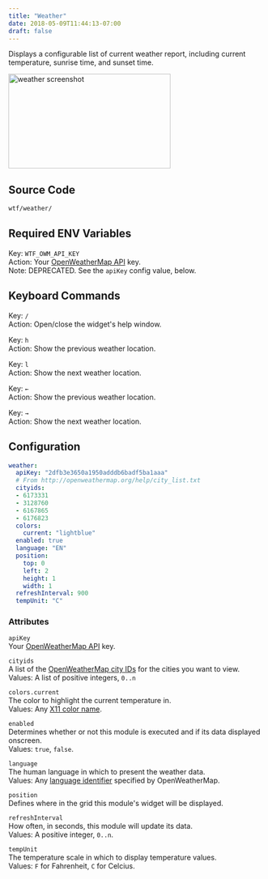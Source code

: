 ```yaml
---
title: "Weather"
date: 2018-05-09T11:44:13-07:00
draft: false
---
```


Displays a configurable list of current weather report, including
current temperature, sunrise time, and sunset time.

<img src="/imgs/modules/weather.png" width="320" height="187" alt="weather screenshot" />

## Source Code

```bash
wtf/weather/
```

## Required ENV Variables



<span class="caption">Key:</span> `WTF_OWM_API_KEY` <br />
<span class="caption">Action:</span> Your <a href="https://openweathermap.org/appid">OpenWeatherMap API</a> key. <br />
<span class="caption">Note:</span> DEPRECATED. See the `apiKey` config value, below.

## Keyboard Commands

<span class="caption">Key:</span> `/` <br />
<span class="caption">Action:</span> Open/close the widget's help window.

<span class="caption">Key:</span> `h` <br />
<span class="caption">Action:</span> Show the previous weather location.

<span class="caption">Key:</span> `l` <br />
<span class="caption">Action:</span> Show the next weather location.

<span class="caption">Key:</span> `←` <br />
<span class="caption">Action:</span> Show the previous weather location.

<span class="caption">Key:</span> `→` <br />
<span class="caption">Action:</span> Show the next weather location.

## Configuration

```yaml
weather:
  apiKey: "2dfb3e3650a1950adddb6badf5ba1aaa"
  # From http://openweathermap.org/help/city_list.txt
  cityids:
  - 6173331
  - 3128760
  - 6167865
  - 6176823
  colors:
    current: "lightblue"
  enabled: true
  language: "EN"
  position:
    top: 0
    left: 2
    height: 1
    width: 1
  refreshInterval: 900
  tempUnit: "C"
```

### Attributes

`apiKey` <br />
Your <a href="https://openweathermap.org/appid">OpenWeatherMap API</a> key.

`cityids` <br />
A list of the <a
href="http://openweathermap.org/help/city_list.txt">OpenWeatherMap city
IDs</a> for the cities you want to view. <br />
Values: A list of positive integers, `0..n`

`colors.current` <br />
The color to highlight the current temperature in. <br />
Values: Any <a href="https://en.wikipedia.org/wiki/X11_color_names">X11
color name</a>.

`enabled` <br />
Determines whether or not this module is executed and if its data displayed onscreen. <br />
Values: `true`, `false`.

`language` <br />
The human language in which to present the weather data. <br />
Values: Any <a href="https://openweathermap.org/current">language identifier</a> specified by OpenWeatherMap.

`position` <br />
Defines where in the grid this module's widget will be displayed. <br />

`refreshInterval` <br />
How often, in seconds, this module will update its data. <br />
Values: A positive integer, `0..n`.

`tempUnit` <br />
The temperature scale in which to display temperature values. <br />
Values: `F` for Fahrenheit, `C` for Celcius.

